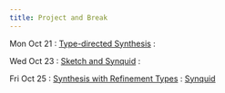 ```yaml
---
title: Project and Break
---
```


Mon Oct 21
: [Type-directed Synthesis](../lectures/lecture21-types.pdf)
  : []()

Wed Oct 23
: [Sketch and Synquid](../lectures/lecture25-sketch-synquid.pdf)
  : []()

Fri Oct 25
: [Synthesis with Refinement Types](../lectures/lecture23-types2.pdf)
  : [Synquid](https://cseweb.ucsd.edu/~npolikarpova/publications/pldi16.pdf)
